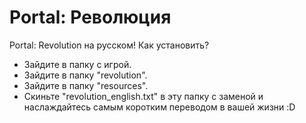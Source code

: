 # Portal: Революция
Portal: Revolution на русском!
Как установить?
- Зайдите в папку с игрой.
- Зайдите в папку "revolution".
- Зайдите в папку "resources".
- Скиньте "revolution_english.txt" в эту папку с заменой и наслаждайтесь самым коротким переводом в вашей жизни :D
